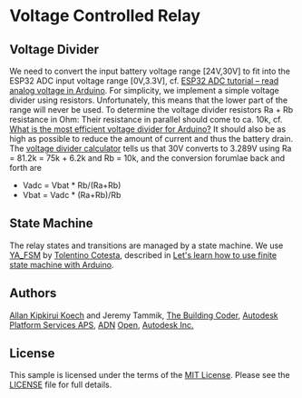 # Voltage Controlled Relay

## Voltage Divider

We need to convert the input battery voltage range [24V,30V] to fit into the ESP32 ADC input voltage range [0V,3.3V], 
cf. [ESP32 ADC tutorial &ndash; read analog voltage in Arduino](https://deepbluembedded.com/esp32-adc-tutorial-read-analog-voltage-arduino/).
For simplicity, we implement a simple voltage divider using resistors.
Unfortunately, this means that the lower part of the range will never be used.
To determine the voltage divider resistors Ra + Rb resistance in Ohm:
Their resistance in parallel should come to ca. 10k, 
cf. [What is the most efficient voltage divider for Arduino?](https://arduino.stackexchange.com/questions/78768/what-is-the-most-efficient-voltage-divider-for-arduino)
It should also be as high as possible to reduce the amount of current and thus the battery drain.
The [voltage divider calculator](https://ohmslawcalculator.com/voltage-divider-calculator) tells us that
30V converts to 3.289V using Ra = 81.2k = 75k + 6.2k and Rb = 10k, and the conversion forumlae back and forth are

- Vadc = Vbat * Rb/(Ra+Rb)
- Vbat = Vadc * (Ra+Rb)/Rb

## State Machine

The relay states and transitions are managed by a state machine.
We use [YA_FSM](https://github.com/cotestatnt/YA_FSM) 
by [Tolentino Cotesta](https://www.hackster.io/tolentinocotesta), 
described in [Let's learn how to use finite state machine with Arduino](https://www.hackster.io/tolentinocotesta/let-s-learn-how-to-use-finite-state-machine-with-arduino-c524ac).

## Authors

[Allan Kipkirui Koech](https://github.com/allankkoech)
and Jeremy Tammik,
[The Building Coder](http://thebuildingcoder.typepad.com),
[Autodesk Platform Services APS](http://aps.autodesk.com),
[ADN](http://www.autodesk.com/adn)
[Open](http://www.autodesk.com/adnopen),
[Autodesk Inc.](http://www.autodesk.com)

## License

This sample is licensed under the terms of the [MIT License](http://opensource.org/licenses/MIT).
Please see the [LICENSE](LICENSE) file for full details.
